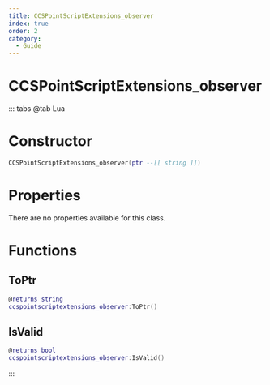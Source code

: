 ```yaml
---
title: CCSPointScriptExtensions_observer
index: true
order: 2
category:
  - Guide
---
```


# CCSPointScriptExtensions_observer

::: tabs
@tab Lua
# Constructor
```lua
CCSPointScriptExtensions_observer(ptr --[[ string ]])
```
# Properties
There are no properties available for this class.
# Functions
## ToPtr
```lua
@returns string
ccspointscriptextensions_observer:ToPtr()
```
## IsValid
```lua
@returns bool
ccspointscriptextensions_observer:IsValid()
```

:::
